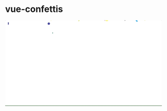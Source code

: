 # vue-confettis

![vue-confettis](https://raw.githubusercontent.com/karimhossenbux/vue-confettis/master/public/preview.gif)
